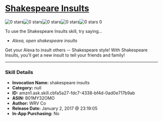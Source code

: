 # [Shakespeare Insults](http://alexa.amazon.com/#skills/amzn1.ask.skill.cbfa5a27-fdc7-4338-bf4d-0ad0e717b9ab)
![0 stars](../../images/ic_star_border_black_18dp_1x.png)![0 stars](../../images/ic_star_border_black_18dp_1x.png)![0 stars](../../images/ic_star_border_black_18dp_1x.png)![0 stars](../../images/ic_star_border_black_18dp_1x.png)![0 stars](../../images/ic_star_border_black_18dp_1x.png) 0

To use the Shakespeare Insults skill, try saying...

* *Alexa, open shakespeare insults*

Get your Alexa to insult others -- Shakespeare style! With Shakespeare Insults, you'll get a new insult to tell your friends and family!

***

### Skill Details

* **Invocation Name:** shakespeare insults
* **Category:** null
* **ID:** amzn1.ask.skill.cbfa5a27-fdc7-4338-bf4d-0ad0e717b9ab
* **ASIN:** B01MY32OMO
* **Author:** WRV Co
* **Release Date:** January 2, 2017 @ 23:19:05
* **In-App Purchasing:** No
